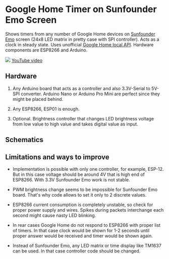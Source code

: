 # Google Home Timer on Sunfounder Emo Screen
Shows timers from any number of Google Home devices on <a href=https://www.amazon.com/dp/B0796PX3ZN>Sunfounder Emo</a> screen (24x8 LED matrix in pretty case with SPI controller). Acts as a clock in steady state. Uses unofficial <a href=https://rithvikvibhu.github.io/GHLocalApi/>Google Home local API</a>. Hardware components are ESP8266 and Arduino.

<img src=google.gif />
<a href=https://www.youtube.com/embed/bby7mjBw0Bw>YouTube video</a>

<h2>Hardware</h2>

1. Any Arduino board that acts as a controller and also 3.3V-Serial to 5V-SPI converter. Arduino Nano or Arduino Pro Mini are perfect since they might be placed behind.

2. Any ESP8266, ESP01 is enough.

3. Optional. Brightness controller that changes LED brightness voltage from low value to high value and takes digital value as input.

<h2>Schematics</h2>

<h2>Limitations and ways to improve</h2>

* Implementation is possible with only one controller, for example, ESP-12. But in this case voltage should be around 4V that is high end of ESP8266. With 3.3V Sunfounder Emo work is not stable.

* PWM brightness change seems to be impossible for Sunfounder Emo board. That's why code allows to set it only to 2 discrete values.

* ESP8266 current consumption is completely unstable, so check for proper power supply and wires. Spikes during packets interchange each second might cause nasty LED blinking.

* In rear cases Google Home do not respond to ESP8266 with proper list of timers. In that case clock would be shown for 1-2 seconds until proper answer would be received and timer would be shown again.

* Instead of Sunfounder Emo, any LED matrix or time display like TM1637 can be used. In that case controller code should be changed.
